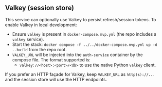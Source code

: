 Valkey (session store)
-----------------------

This service can optionally use Valkey to persist refresh/session tokens. To enable Valkey in local development:

- Ensure `valkey` is present in `docker-compose.mvp.yml` (the repo includes a `valkey` service).
- Start the stack: `docker compose -f ../../docker-compose.mvp.yml up -d --build` from the repo root.
- `VALKEY_URL` will be injected into the `auth-service` container by the compose file. The format supported is:
  - `valkey://<host>:<port>/<db>` to use the native Python `valkey` client.

If you prefer an HTTP façade for Valkey, keep `VALKEY_URL` as `http(s)://...` and the session store will use the HTTP endpoints.
